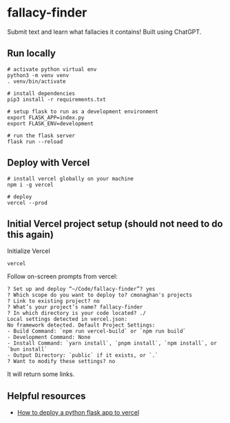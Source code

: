 # fallacy-finder

Submit text and learn what fallacies it contains! Built using ChatGPT.

## Run locally

    # activate python virtual env
    python3 -m venv venv
    . venv/bin/activate

    # install dependencies
    pip3 install -r requirements.txt

    # setup flask to run as a development environment
    export FLASK_APP=index.py
    export FLASK_ENV=development

    # run the flask server
    flask run --reload


## Deploy with Vercel

    # install vercel globally on your machine
    npm i -g vercel

    # deploy
    vercel --prod


## Initial Vercel project setup (should not need to do this again)

Initialize Vercel

    vercel

Follow on-screen prompts from vercel:

    ? Set up and deploy “~/Code/fallacy-finder”? yes
    ? Which scope do you want to deploy to? cmonaghan's projects
    ? Link to existing project? no
    ? What’s your project’s name? fallacy-finder
    ? In which directory is your code located? ./
    Local settings detected in vercel.json:
    No framework detected. Default Project Settings:
    - Build Command: `npm run vercel-build` or `npm run build`
    - Development Command: None
    - Install Command: `yarn install`, `pnpm install`, `npm install`, or `bun install`
    - Output Directory: `public` if it exists, or `.`
    ? Want to modify these settings? no

It will return some links.


## Helpful resources

- [How to deploy a python flask app to vercel](https://dev.to/andrewbaisden/how-to-deploy-a-python-flask-app-to-vercel-2o5k)
